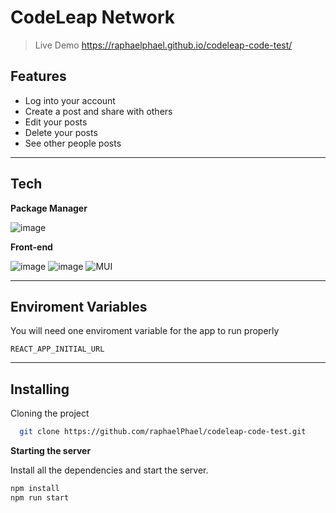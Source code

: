 # CodeLeap Network

> Live Demo https://raphaelphael.github.io/codeleap-code-test/

## Features

- Log into your account
- Create a post and share with others
- Edit your posts
- Delete your posts
- See other people posts

---

## Tech

**Package Manager**

![image](https://img.shields.io/badge/npm-CB3837?style=for-the-badge&logo=npm&logoColor=white)

**Front-end**

![image](https://img.shields.io/badge/React-20232A?style=for-the-badge&logo=react&logoColor=61DAFB) ![image](https://img.shields.io/badge/Redux-593D88?style=for-the-badge&logo=redux&logoColor=white) ![MUI](https://img.shields.io/badge/MUI-%230081CB.svg?style=for-the-badge&logo=mui&logoColor=white)

---

## Enviroment Variables

You will need one enviroment variable for the app to run properly

`REACT_APP_INITIAL_URL`

---

## Installing

Cloning the project

```bash
  git clone https://github.com/raphaelPhael/codeleap-code-test.git
```

**Starting the server**

Install all the dependencies and start the server.

```sh
npm install
npm run start
```

